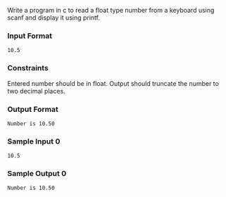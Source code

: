 Write a program in c to read a float type number from a keyboard using scanf and display it using printf.

### Input Format
```
10.5
```
### Constraints

Entered number should be in float. Output should truncate the number to two decimal places.

### Output Format
```
Number is 10.50
```
### Sample Input 0
```
10.5
```
### Sample Output 0
```
Number is 10.50
```
